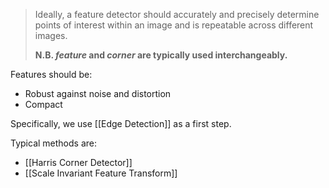 > Ideally, a feature detector should accurately and precisely determine points of interest within an image and is repeatable across different images.
>
>**N.B. *feature* and *corner* are typically used interchangeably.**

Features should be:
- Robust against noise and distortion
- Compact

Specifically, we use [[Edge Detection]] as a first step.

Typical methods are:
- [[Harris Corner Detector]]
- [[Scale Invariant Feature Transform]]